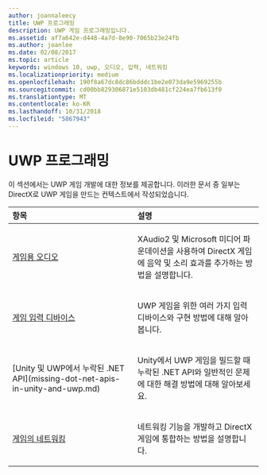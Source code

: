 ```yaml
---
author: joannaleecy
title: UWP 프로그래밍
description: UWP 게임 프로그래밍입니다.
ms.assetid: af7a642e-d448-4a7d-8e90-7065b23e24fb
ms.author: joanlee
ms.date: 02/08/2017
ms.topic: article
keywords: windows 10, uwp, 오디오, 입력, 네트워킹
ms.localizationpriority: medium
ms.openlocfilehash: 190f8a67dc8dc86bdddc1be2e073da9e5969255b
ms.sourcegitcommit: cd00bb829306871e5103db481cf224ea7fb613f0
ms.translationtype: MT
ms.contentlocale: ko-KR
ms.lasthandoff: 10/31/2018
ms.locfileid: "5867943"
---
```

# <a name="uwp-programming"></a>UWP 프로그래밍

이 섹션에서는 UWP 게임 개발에 대한 정보를 제공합니다. 이러한 문서 중 일부는 DirectX로 UWP 게임을 만드는 컨텍스트에서 작성되었습니다.


<table>
<colgroup>
<col width="50%" />
<col width="50%" />
</colgroup>
<thead>
<tr class="header">
<th align="left">항목</th>
<th align="left">설명</th>
</tr>
</thead>
<tbody>
<tr class="odd">
<td align="left"><p><a href="working-with-audio-in-your-directx-game.md">게임용 오디오</a></p></td>
<td align="left"><p>XAudio2 및 Microsoft 미디어 파운데이션을 사용하여 DirectX 게임에 음악 및 소리 효과를 추가하는 방법을 설명합니다.</p></td>
</tr>
<tr class="even">
<td align="left"><p><a href="input-for-games.md">게임 입력 디바이스</a></p></td>
<td align="left"><p>UWP 게임을 위한 여러 가지 입력 디바이스와 구현 방법에 대해 알아봅니다.</p></td>
</tr>
<tr class="odd">
    <td align="left">
        <p>[Unity 및 UWP에서 누락된 .NET API](missing-dot-net-apis-in-unity-and-uwp.md)</p>
    </td>
    <td align="left">
        <p>Unity에서 UWP 게임을 빌드할 때 누락된 .NET API와 일반적인 문제에 대한 해결 방법에 대해 알아보세요.</p>
    </td>
</tr>
<tr class="even">
<td align="left"><p><a href="work-with-networking-in-your-directx-game.md">게임의 네트워킹</a></p></td>
<td align="left"><p>네트워킹 기능을 개발하고 DirectX 게임에 통합하는 방법을 설명합니다.</p></td>
</tr>
</tbody>
</table>
 

 

 




